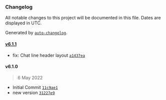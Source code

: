 ### Changelog

All notable changes to this project will be documented in this file. Dates are displayed in UTC.

Generated by [`auto-changelog`](https://github.com/CookPete/auto-changelog).

#### [v6.1.1](https://github.com/UtahGooner/gutentag-ui/compare/v6.1.0...v6.1.1)

- fix: Chat line header layout [`a1437ea`](https://github.com/UtahGooner/gutentag-ui/commit/a1437ea163ef446ec7f62f4ac0281ce9e276446e)

#### v6.1.0

> 6 May 2022

- Initial Commit [`11c9ae1`](https://github.com/UtahGooner/gutentag-ui/commit/11c9ae12c4172c0b122d02f93393eaa472392fec)
- new version [`31227e9`](https://github.com/UtahGooner/gutentag-ui/commit/31227e985e04d6e3eab7defa571529cdcd83ec73)
